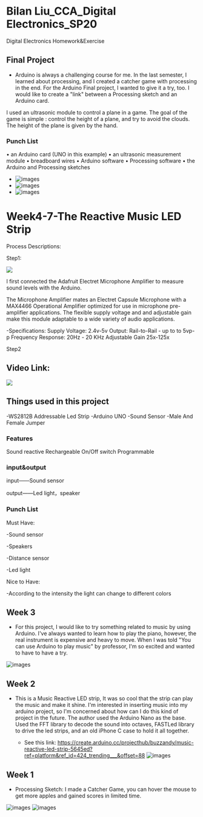 # Bilan Liu_CCA_Digital Electronics_SP20
Digital Electronics Homework&Exercise

## Final Project
- Arduino is always a challenging course for me. In the last semester, I learned about processing, and I created a catcher game with processing in the end. For the Arduino Final project, I wanted to give it a try, too. I would like to create a "link" between a Processing sketch and an Arduino card.

I used an ultrasonic module to control a plane in a game. The goal of the game is simple : control the height of a plane, and try to avoid the clouds. The height of the plane is given by the hand.

  
  ### Punch List
• an Arduino card (UNO in this example)
• an ultrasonic measurement module
• breadboard wires
• Arduino software 
• Processing software 
• the Arduino and Processing sketches 

- ![images](Images/process2.png)
- ![images](Images/Windowcatch.png)
- ![images](Images/process.png)

  
# Week4-7-The Reactive Music LED Strip

Process Descriptions:

Step1:

<p align="center">
</p >
<img src = "./Images/TouchSensor.gif">

I first connected the Adafruit Electret Microphone Amplifier to measure sound levels with the Arduino.

The Microphone Amplifier mates an Electret Capsule Microphone with a MAX4466 Operational Amplifier optimized for use in microphone pre-amplifier applications.  The flexible supply voltage and and adjustable gain make this module adaptable to a wide variety of audio applications.

-Specifications:
Supply Voltage: 2.4v-5v
Output: Rail-to-Rail - up to to 5vp-p
Frequency Response: 20Hz - 20 KHz
Adjustable Gain 25x-125x

Step2



## Video Link: 
<p align="center">
</p >
<img src = "./Images/led.gif">


## Things used in this project

-WS2812B Addressable Led Strip
-Arduino UNO 
-Sound Sensor
-Male And Female Jumper


### Features

Sound reactive
Rechargeable
On/Off switch
Programmable


### input&output

input——Sound sensor

output——Led light，speaker

### Punch List

Must Have: 

-Sound sensor

-Speakers

-Distance sensor

-Led light

Nice to Have:

-According to the intensity the light can change to different colors



## Week 3
- For this project, I would like to try something related to music by using Arduino. I've always wanted to learn how to play the piano, however, the real instrument is expensive and heavy to move. When I was told "You can use Arduino to play music" by professor, I'm so excited and wanted to have to have a try.

![images](Images/Week3ArduinoProjectDesignConcept.jpg)

## Week 2
- This is a Music Reactive LED strip, It was so cool that the strip can play the music and make it shine.
I'm interested in inserting music into my arduino project, so I'm concerned about how can I do this kind of project in the future.
The author used the Arduino Nano as the base. Used the FFT library to decode the sound into octaves, FASTLed library to drive the led strips, and an old iPhone C case to hold it all together.

  - See this link: https://create.arduino.cc/projecthub/buzzandy/music-reactive-led-strip-5645ed?ref=platform&ref_id=424_trending___&offset=88
![images](Images/MusicReactiveLEDStrip.jpg)


## Week 1
- Processing Sketch: I made a Catcher Game, you can hover the mouse to get more apples and gained scores in limited time.

![images](Images/FirstPage.png)
![images](Images/GamePage.png)
